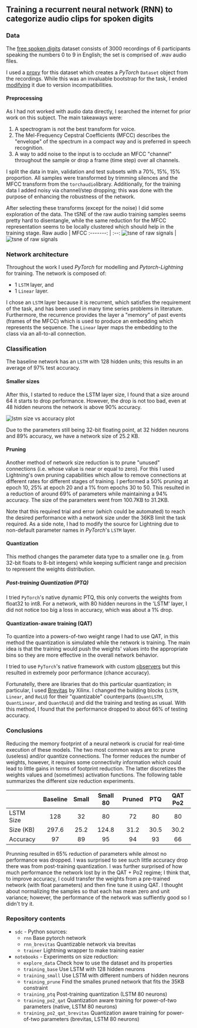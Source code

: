 ## Training a recurrent neural network (RNN) to categorize audio clips for spoken digits

### Data

The [free spoken digits](https://github.com/Jakobovski/free-spoken-digit-dataset) dataset consists of 3000 recordings of 6 participants speaking the numbers 0 to 9 in English; the set is comprised of .wav audio files.

I used a [proxy](https://github.com/eonu/torch-fsdd/) for this dataset which creates a *PyTorch* `Dataset` object from the recordings. While this was an invaluable bootstrap for the task, I ended [modifying](https://github.com/chanokin/torch-fsdd/) it due to version incompatibilities.

#### Preprocessing

As I had not worked with audio data directly, I searched the internet for prior work on this subject. The main takeaways were:

 1. A spectrogram is not the best transform for voice.
 2. The Mel-Frequency Cepstral Coefficients (MFCC) describes the "envelope" of the spectrum in a compact way and is preferred in speech recognition.
 3. A way to add noise to the input is to occlude an MFCC "channel" throughout the sample or drop a frame (time step) over all channels.

I split the data in train, validation and test subsets with a 70%, 15%, 15% proportion. All samples were transformed by trimming silences and the MFCC transform from the `torchaudio`library. Additionally, for the training data I added noisy via channel/step dropping; this was done with the purpose of enhancing the robustness of the network.

After selecting these transforms (except for the noise) I did some exploration of the data. The tSNE of the raw audio training samples seems pretty hard to disentangle, while the same reduction for the MFCC representation seems to be locally clustered which should help in the training stage.
Raw audio | MFCC
:-------: | :--:
![tsne of raw signals](images/tsne_of_raw.png) | ![tsne of raw signals](images/tsne_of_mfcc.png)


### Network architecture

Throughout the work I used *PyTorch* for modelling and *Pytorch-Lightning* for training. The network is composed of:

* 1 `LSTM` layer, and
* 1 `Linear` layer.

I chose an `LSTM` layer because it is recurrent, which satisfies the requirement of the task, and has been used in many time series problems in literature. Furthermore, the recurrence provides the layer a "memory" of past events (frames of the MFCC) which is used to produce an embedding which represents the sequence. The `Linear` layer maps the embedding to the class via an all-to-all connection.

### Classification

The baseline network has an `LSTM` with 128 hidden units; this results in an average of 97% test accuracy.


#### Smaller sizes

After this, I started to reduce the LSTM layer size, I found that a size around 64 it starts to drop performance. However, the drop is not too bad, even at 48 hidden neurons the network is above 90% accuracy.

![lstm size vs accuracy plot](images/size_perf_compare.png)

Due to the parameters still being 32-bit floating point, at 32 hidden neurons and 89% accuracy, we have a network size of 25.2 KB.

#### Pruning

Another method of network size reduction is to prune "unused" connections (i.e. whose value is near or equal to zero). For this I used Lightning's own pruning capabilities which allow to remove connections at different rates for different stages of training. I performed a 50% pruning at epoch 10, 25% at epoch 20 and a 1% from epochs 30 to 50. This resulted in a reduction of around 69% of parameters while maintaining a 94% accuracy. The size of the parameters went from 100.7KB to 31.2KB.

Note that this required trial and error (which could be automated) to reach the desired performance with a network size under the 36KB limit the task required. As a side note, I had to modify the source for Lightning due to non-default parameter names in *PyTorch*'s `LSTM` layer.

#### Quantization

This method changes the parameter data type to a smaller one (e.g. from 32-bit floats to 8-bit integers) while keeping sufficient range and precision to represent the weights distribution.

##### Post-training Quantization (PTQ)

I tried `PyTorch`'s native dynamic PTQ, this only converts the weights from float32 to int8. For a network, with 80 hidden neurons in the 'LSTM' layer, I did not notice too big a loss in accuracy, which was about a 1% drop.

#### Quantization-aware training (QAT)

To quantize into a powers-of-two weight range I had to use QAT, in this method the quantization is simulated while the network is training. The main idea is that the training would push the weights' values into the appropriate bins so they are more effective in the overall network behavior.

I tried to use `PyTorch`'s native framework with custom [observers](https://github.com/AdamDHines/VPRTempo-quant/blob/7e19f4fa60234d889ff3fe0991cb3d792f20ce26/VPRTempoQuant_Train.py#L223) but this resulted in extremely poor performance (chance accuracy).

Fortunatelly, there are libraries that do this particular quantization; in particular, I used [Brevitas](https://xilinx.github.io/brevitas/) by Xilinx. I changed the building blocks (`LSTM`, `Linear`, and `ReLU`) for their "quantizable" counterparts (`QuantLSTM`, `QuantLinear`, and `QuantReLU`) and did the training and testing as usual. With this method, I found that the performance dropped to about 66% of testing accuracy.

### Conclusions

Reducing the memory footprint of a neural network is crucial for real-time execution of these models. The two most common ways are to: prune (useless) and/or quantize connections. The former reduces the number of weights, however, it requires some connectivity information which could lead to little gains in terms of footprint reduction. The latter discretizes the weights values and (sometimes) activation functions.
The following table summarizes the different size reduction experiments.

|           | Baseline | Small | Small 80 | Pruned |  PTQ  | QAT Po2 |
| :-------- | :------: | :---: | :------: | :----: | :---: | :-----: |
| LSTM Size |   128    |  32   |    80    |   72   |   80  |    80   |
| Size (KB) |  297.6   | 25.2  |   124.8  |  31.2  |  30.5 |   30.2  |
| Accuracy  |    97    |  89   |    95    |   94   |   93  |    66   |



Prunning resulted in 65% reduction of parameters while almost no performance was dropped. I was surprised to see such little accuracy drop there was from post-training quantization. I was further surprised of how much performance the network lost by in the QAT + Po2  regime; I think that, to improve accuracy, I could transfer the weights from a pre-trained network (with float parameters) and then fine tune it using QAT. I thought about normalizing the samples so that each has mean zero and unit variance; however, the performance of the network was suffiently good so I didn't try it.


### Repository contents

* `sdc` - Python sources:
   * `rnn` Base pytorch network
   * `rnn_brevitas` Quantizable network via brevitas
   * `trainer` Lightning wrapper to make training easier
* `notebooks` - Experiments on size reduction:
   * `explore_data` Check how to use the dataset and its properties
   * `training_base` Use LSTM with 128 hidden neurons
   * `training_small` Use LSTM with different numbers of hidden neurons
   * `training_prune` Find the smalles pruned network that fits the 35KB constraint
   * `training_ptq` Post-training quantization (LSTM 80 neurons)
   * `training_po2_qat` Quantization aware training for power-of-two parameters (native, LSTM 80 neurons)
   * `training_po2_qat_brevitas` Quantization aware training for power-of-two parameters (brevitas, LSTM 80 neurons)

